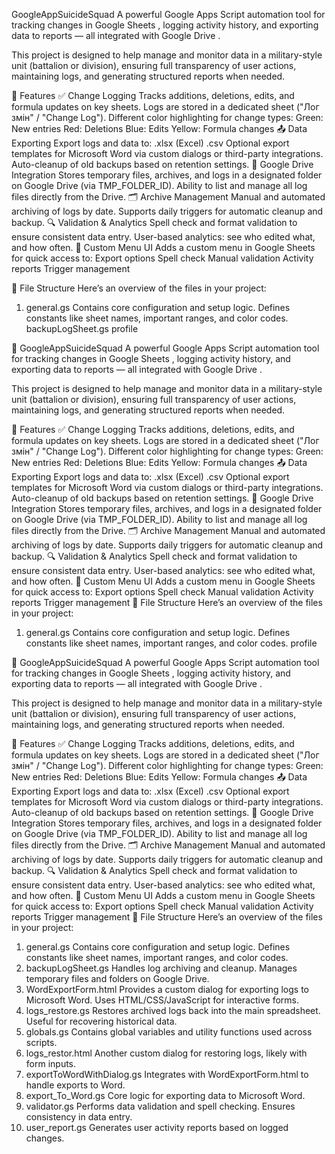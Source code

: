 GoogleAppSuicideSquad
A powerful Google Apps Script automation tool for tracking changes in Google Sheets , logging activity history, and exporting data to reports — all integrated with Google Drive . 

This project is designed to help manage and monitor data in a military-style unit (battalion or division), ensuring full transparency of user actions, maintaining logs, and generating structured reports when needed.

🧰 Features
✅ Change Logging
Tracks additions, deletions, edits, and formula updates on key sheets.
Logs are stored in a dedicated sheet ("Лог змін" / "Change Log").
Different color highlighting for change types:
Green: New entries
Red: Deletions
Blue: Edits
Yellow: Formula changes
📤 Data Exporting
Export logs and data to:
.xlsx (Excel)
.csv
Optional export templates for Microsoft Word via custom dialogs or third-party integrations.
Auto-cleanup of old backups based on retention settings.
📁 Google Drive Integration
Stores temporary files, archives, and logs in a designated folder on Google Drive (via TMP_FOLDER_ID).
Ability to list and manage all log files directly from the Drive.
🗂 Archive Management
Manual and automated archiving of logs by date.
Supports daily triggers for automatic cleanup and backup.
🔍 Validation & Analytics
Spell check and format validation to ensure consistent data entry.
User-based analytics: see who edited what, and how often.
🧭 Custom Menu UI
Adds a custom menu in Google Sheets for quick access to:
Export options
Spell check
Manual validation
Activity reports
Trigger management

📁 File Structure
Here’s an overview of the files in your project:

1. general.gs
Contains core configuration and setup logic.
Defines constants like sheet names, important ranges, and color codes.
backupLogSheet.gs
profile

🎯 GoogleAppSuicideSquad
A powerful Google Apps Script automation tool for tracking changes in Google Sheets , logging activity history, and exporting data to reports — all integrated with Google Drive . 

This project is designed to help manage and monitor data in a military-style unit (battalion or division), ensuring full transparency of user actions, maintaining logs, and generating structured reports when needed.

🧰 Features
✅ Change Logging
Tracks additions, deletions, edits, and formula updates on key sheets.
Logs are stored in a dedicated sheet ("Лог змін" / "Change Log").
Different color highlighting for change types:
Green: New entries
Red: Deletions
Blue: Edits
Yellow: Formula changes
📤 Data Exporting
Export logs and data to:
.xlsx (Excel)
.csv
Optional export templates for Microsoft Word via custom dialogs or third-party integrations.
Auto-cleanup of old backups based on retention settings.
📁 Google Drive Integration
Stores temporary files, archives, and logs in a designated folder on Google Drive (via TMP_FOLDER_ID).
Ability to list and manage all log files directly from the Drive.
🗂 Archive Management
Manual and automated archiving of logs by date.
Supports daily triggers for automatic cleanup and backup.
🔍 Validation & Analytics
Spell check and format validation to ensure consistent data entry.
User-based analytics: see who edited what, and how often.
🧭 Custom Menu UI
Adds a custom menu in Google Sheets for quick access to:
Export options
Spell check
Manual validation
Activity reports
Trigger management
📁 File Structure
Here’s an overview of the files in your project:

1. general.gs
Contains core configuration and setup logic.
Defines constants like sheet names, important ranges, and color codes.
profile

🎯 GoogleAppSuicideSquad
A powerful Google Apps Script automation tool for tracking changes in Google Sheets , logging activity history, and exporting data to reports — all integrated with Google Drive . 

This project is designed to help manage and monitor data in a military-style unit (battalion or division), ensuring full transparency of user actions, maintaining logs, and generating structured reports when needed.

🧰 Features
✅ Change Logging
Tracks additions, deletions, edits, and formula updates on key sheets.
Logs are stored in a dedicated sheet ("Лог змін" / "Change Log").
Different color highlighting for change types:
Green: New entries
Red: Deletions
Blue: Edits
Yellow: Formula changes
📤 Data Exporting
Export logs and data to:
.xlsx (Excel)
.csv
Optional export templates for Microsoft Word via custom dialogs or third-party integrations.
Auto-cleanup of old backups based on retention settings.
📁 Google Drive Integration
Stores temporary files, archives, and logs in a designated folder on Google Drive (via TMP_FOLDER_ID).
Ability to list and manage all log files directly from the Drive.
🗂 Archive Management
Manual and automated archiving of logs by date.
Supports daily triggers for automatic cleanup and backup.
🔍 Validation & Analytics
Spell check and format validation to ensure consistent data entry.
User-based analytics: see who edited what, and how often.
🧭 Custom Menu UI
Adds a custom menu in Google Sheets for quick access to:
Export options
Spell check
Manual validation
Activity reports
Trigger management
📁 File Structure
Here’s an overview of the files in your project:

1. general.gs
Contains core configuration and setup logic.
Defines constants like sheet names, important ranges, and color codes.
2. backupLogSheet.gs
Handles log archiving and cleanup.
Manages temporary files and folders on Google Drive.
3. WordExportForm.html
Provides a custom dialog for exporting logs to Microsoft Word.
Uses HTML/CSS/JavaScript for interactive forms.
4. logs_restore.gs
Restores archived logs back into the main spreadsheet.
Useful for recovering historical data.
5. globals.gs
Contains global variables and utility functions used across scripts.
6. logs_restor.html
Another custom dialog for restoring logs, likely with form inputs.
7. exportToWordWithDialog.gs
Integrates with WordExportForm.html to handle exports to Word.
8. export_To_Word.gs
Core logic for exporting data to Microsoft Word.
9. validator.gs
Performs data validation and spell checking.
Ensures consistency in data entry.
10. user_report.gs
Generates user activity reports based on logged changes.
